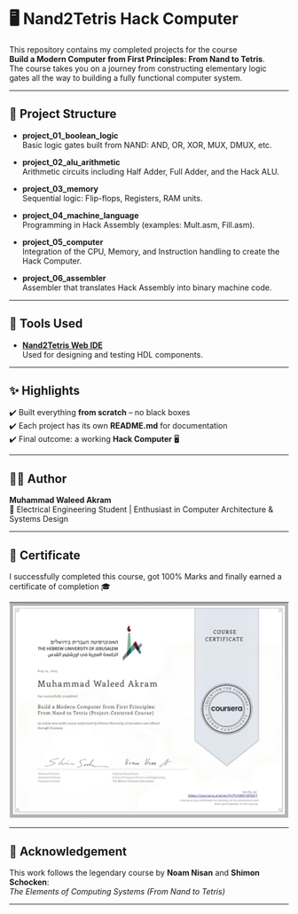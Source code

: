 # 🖥️ Nand2Tetris Hack Computer

This repository contains my completed projects for the course  
**Build a Modern Computer from First Principles: From Nand to Tetris**.  
The course takes you on a journey from constructing elementary logic gates all the way to building a fully functional computer system.

---

## 📂 Project Structure

- **project_01_boolean_logic**  
  Basic logic gates built from NAND: AND, OR, XOR, MUX, DMUX, etc.

- **project_02_alu_arithmetic**  
  Arithmetic circuits including Half Adder, Full Adder, and the Hack ALU.

- **project_03_memory**  
  Sequential logic: Flip-flops, Registers, RAM units.

- **project_04_machine_language**  
  Programming in Hack Assembly (examples: Mult.asm, Fill.asm).

- **project_05_computer**  
  Integration of the CPU, Memory, and Instruction handling to create the Hack Computer.

- **project_06_assembler**  
  Assembler that translates Hack Assembly into binary machine code.

---

## 🚀 Tools Used

- **[Nand2Tetris Web IDE](https://nand2tetris.github.io/web-ide/chip/)**  
  Used for designing and testing HDL components.

---

## ✨ Highlights

✔️ Built everything **from scratch** – no black boxes  
✔️ Each project has its own **README.md** for documentation  
✔️ Final outcome: a working **Hack Computer** 🖥️  

---

## 👨‍💻 Author

**Muhammad Waleed Akram**  
📍 Electrical Engineering Student | Enthusiast in Computer Architecture & Systems Design  

---

## 📜 Certificate

I successfully completed this course, got 100% Marks and finally earned a certificate of completion 🎓  


  
![Certificate](./assets/nand2tetris_certificate.png) 


---

## 📜 Acknowledgement

This work follows the legendary course by **Noam Nisan** and **Shimon Schocken**:  
*The Elements of Computing Systems (From Nand to Tetris)*  

---
